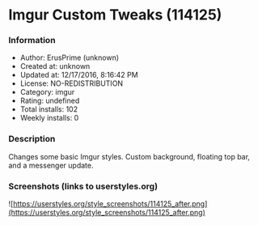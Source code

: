 # Imgur Custom Tweaks (114125)

### Information
- Author: ErusPrime (unknown)
- Created at: unknown
- Updated at: 12/17/2016, 8:16:42 PM
- License: NO-REDISTRIBUTION
- Category: imgur
- Rating: undefined
- Total installs: 102
- Weekly installs: 0


### Description
Changes some basic Imgur styles. Custom background, floating top bar, and a messenger update.


### Screenshots (links to userstyles.org)
![https://userstyles.org/style_screenshots/114125_after.png](https://userstyles.org/style_screenshots/114125_after.png)



